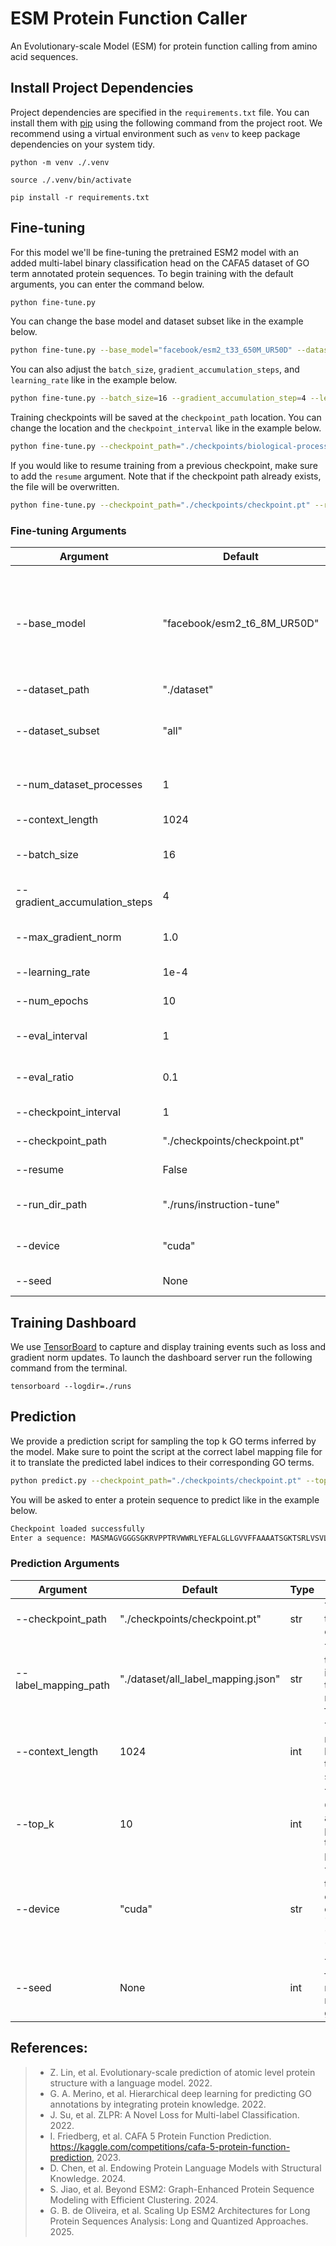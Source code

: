 # ESM Protein Function Caller

An Evolutionary-scale Model (ESM) for protein function calling from amino acid sequences.

## Install Project Dependencies

Project dependencies are specified in the `requirements.txt` file. You can install them with [pip](https://pip.pypa.io/en/stable/) using the following command from the project root. We recommend using a virtual environment such as `venv` to keep package dependencies on your system tidy.

```
python -m venv ./.venv

source ./.venv/bin/activate

pip install -r requirements.txt
```

## Fine-tuning

For this model we'll be fine-tuning the pretrained ESM2 model with an added multi-label binary classification head on the CAFA5 dataset of GO term annotated protein sequences. To begin training with the default arguments, you can enter the command below.

```sh
python fine-tune.py
```

You can change the base model and dataset subset like in the example below.

```sh
python fine-tune.py --base_model="facebook/esm2_t33_650M_UR50D" --dataset_subset="biological_process"
```

You can also adjust the `batch_size`, `gradient_accumulation_steps`, and `learning_rate` like in the example below.

```sh
python fine-tune.py --batch_size=16 --gradient_accumulation_step=4 --learning_rate=5e-4
```

Training checkpoints will be saved at the `checkpoint_path` location. You can change the location and the `checkpoint_interval` like in the example below.

```sh
python fine-tune.py --checkpoint_path="./checkpoints/biological-process-large.pt" --checkpoint_interval=3
```

If you would like to resume training from a previous checkpoint, make sure to add the `resume` argument. Note that if the checkpoint path already exists, the file will be overwritten.

```sh
python fine-tune.py --checkpoint_path="./checkpoints/checkpoint.pt" --resume
```

### Fine-tuning Arguments

| Argument | Default | Type | Description |
|---|---|---|---|
| --base_model | "facebook/esm2_t6_8M_UR50D" | str | The base model name, choose from `facebook/esm2_t6_8M_UR50D`, `facebook/esm2_t12_35M_UR50D`, `facebook/esm2_t30_150M_UR50D`, `facebook/esm2_t33_650M_UR50D`, `facebook/esm2_t36_3B_UR50D`, or `facebook/esm2_t48_15B_UR50D`. |
| --dataset_path | "./dataset" | str | The path to the dataset files. |
| --dataset_subset | "all" | str | The subset of the dataset to train on, choose from `all`, `molecular-function`, `cellular-composition`, or `biological-process`. |
| --num_dataset_processes | 1 | int | The number of CPU processes to use to process and load samples. |
| --context_length | 1024 | int | The maximum length of the input sequences. |
| --batch_size | 16 | int | The number of samples to pass through the network at a time. |
| --gradient_accumulation_steps | 4 | int | The number of batches to pass through the network before updating the weights. |
| --max_gradient_norm | 1.0 | float | Clip gradients above this threshold norm before stepping. |
| --learning_rate | 1e-4 | float | The learning rate of the Adam optimizer. |
| --num_epochs | 10 | int | The number of epochs to train for. |
| --eval_interval | 1 | int | Evaluate the model after this many epochs on the testing set. |
| --eval_ratio | 0.1 | float | The proportion of testing samples to validate the model on. |
| --checkpoint_interval | 1 | int | Save the model parameters to disk every this many epochs. |
| --checkpoint_path | "./checkpoints/checkpoint.pt" | string | The path to the training checkpoint. |
| --resume | False | bool | Should we resume training from the last checkpoint? |
| --run_dir_path | "./runs/instruction-tune" | str | The path to the TensorBoard run directory for this training session. |
| --device | "cuda" | str | The device to run the computation on ("cuda", "cuda:1", "mps", "cpu", etc). |
| --seed | None | int | The seed for the random number generator. |

## Training Dashboard

We use [TensorBoard](https://www.tensorflow.org/tensorboard) to capture and display training events such as loss and gradient norm updates. To launch the dashboard server run the following command from the terminal.

```
tensorboard --logdir=./runs
```

## Prediction

We provide a prediction script for sampling the top k GO terms inferred by the model. Make sure to point the script at the correct label mapping file for it to translate the predicted label indices to their corresponding GO terms.

```sh
python predict.py --checkpoint_path="./checkpoints/checkpoint.pt" --top_k=20  --label_mapping_path="./dataset/bp_label_mapping.json"
```

You will be asked to enter a protein sequence to predict like in the example below.

```sh
Checkpoint loaded successfully
Enter a sequence: MASMAGVGGGSGKRVPPTRVWWRLYEFALGLLGVVFFAAAATSGKTSRLVSVLIGGLRRDFGVGRIGLAAVVSASFFVGYTLAALPAGALARRLGVKRAAVGLLAVSAAGCALTAFAGSVPLIGTAFLLLGGAGGTANPVLNTYAAQVYPKERSGFFNAVQSFYGLGTALALLLIPALVLQGGWRAGMLVSAGGGAVLALLALVAIRADRPYSQTVANGSEQ
```

### Prediction Arguments

| Argument | Default | Type | Description |
|---|---|---|---|
| --checkpoint_path | "./checkpoints/checkpoint.pt" | str | The path to the training checkpoint. |
| --label_mapping_path | "./dataset/all_label_mapping.json" | str | The path to the label index to GO term mapping file. |
| --context_length | 1024 | int | The maximum length of the input sequences. |
| --top_k | 10 | int | The top k GO terms and their probabilities to output as predictions. |
| --device | "cuda" | str | The device to run the computation on ("cuda", "cuda:1", "mps", "cpu", etc). |
| --seed | None | int | The seed for the random number generator. |


## References:

>- Z. Lin, et al. Evolutionary-scale prediction of atomic level protein structure with a language model. 2022.
>- G. A. Merino, et al. Hierarchical deep learning for predicting GO annotations by integrating protein knowledge. 2022.
>- J. Su, et al. ZLPR: A Novel Loss for Multi-label Classification. 2022.
>- I. Friedberg, et al. CAFA 5 Protein Function Prediction. https://kaggle.com/competitions/cafa-5-protein-function-prediction, 2023.
>- D. Chen, et al. Endowing Protein Language Models with Structural Knowledge. 2024.
>- S. Jiao, et al. Beyond ESM2: Graph-Enhanced Protein Sequence Modeling with Efficient Clustering. 2024.
>- G. B. de Oliveira, et al. Scaling Up ESM2 Architectures for Long Protein Sequences Analysis: Long and Quantized Approaches. 2025.
